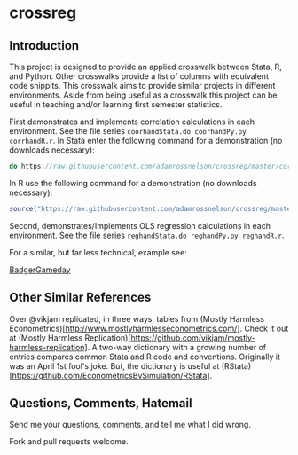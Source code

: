 # crossreg
## Introduction
This project is designed to provide an applied crosswalk between Stata, R, and Python. Other crosswalks provide a list of columns with equivalent code snippits. This crosswalk aims to provide similar projects in different environments. Aside from being useful as a crosswalk this project can be useful in teaching and/or learning first semester statistics.

First demonstrates and implements correlation calculations in each environment. See the file series `coorhandStata.do coorhandPy.py corrhandR.r`. In Stata enter the following command for a demonstration (no downloads necessary):

```Stata
do https://raw.githubusercontent.com/adamrossnelson/crossreg/master/corrhandStata.do
```
In R use the following command for a demonstration (no downloads necessary):
```R
source("https://raw.githubusercontent.com/adamrossnelson/crossreg/master/corrhandR.r")
```

Second, demonstrates/Implements OLS regression calculations in each environment. See the file series `reghandStata.do reghandPy.py reghandR.r`.

For a similar, but far less technical, example see:

[BadgerGameday](https:github.com/adamrossnelson/BadgerGameday)

## Other Similar References

Over @vikjam replicated, in three ways, tables from (Mostly Harmless Econometrics)[http://www.mostlyharmlesseconometrics.com/]. Check it out at (Mostly Harmless Replication)[https://github.com/vikjam/mostly-harmless-replication]. A two-way dictionary with a growing number of entries compares common Stata and R code and conventions. Originally it was an April 1st fool's joke. But, the dictionary is useful at (RStata)[https://github.com/EconometricsBySimulation/RStata].

## Questions, Comments, Hatemail
Send me your questions, comments, and tell me what I did wrong.

Fork and pull requests welcome.
